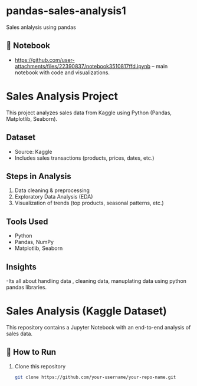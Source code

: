 # pandas-sales-analysis1
Sales anlalysis using pandas


## 📒 Notebook
- https://github.com/user-attachments/files/22390837/notebook3510817ffd.ipynb – main notebook with code and visualizations.

# Sales Analysis Project

This project analyzes sales data from Kaggle using Python (Pandas, Matplotlib, Seaborn).

## Dataset
- Source: Kaggle
- Includes sales transactions (products, prices, dates, etc.)

## Steps in Analysis
1. Data cleaning & preprocessing
2. Exploratory Data Analysis (EDA)
3. Visualization of trends (top products, seasonal patterns, etc.)

## Tools Used
- Python
- Pandas, NumPy
- Matplotlib, Seaborn

## Insights
-Its all about handling data , cleaning data, manuplating data using python pandas libraries.

# Sales Analysis (Kaggle Dataset)

This repository contains a Jupyter Notebook with an end-to-end analysis of sales data.

## 🚀 How to Run
1. Clone this repository  
   ```bash
   git clone https://github.com/your-username/your-repo-name.git
